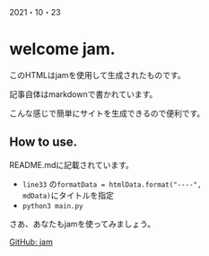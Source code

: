 2021・10・23
# welcome jam. 

このHTMLはjamを使用して生成されたものです。

記事自体はmarkdownで書かれています。

こんな感じで簡単にサイトを生成できるので便利です。

## How to use.
README.mdに記載されています。

- <code>line33</code> の<code>formatData = htmlData.format("----", mdData)</code>にタイトルを指定
- <code>python3 main.py</code>

さあ、あなたもjamを使ってみましょう。


[GitHub: jam](https://github.com/moka-drip/jam)
